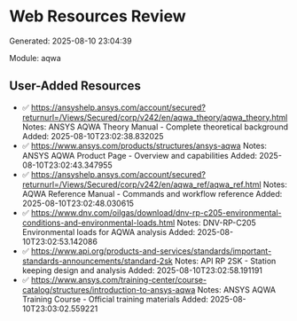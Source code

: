 # Web Resources Review

Generated: 2025-08-10 23:04:39

Module: aqwa


## User-Added Resources
- ✅ https://ansyshelp.ansys.com/account/secured?returnurl=/Views/Secured/corp/v242/en/aqwa_theory/aqwa_theory.html
  Notes: ANSYS AQWA Theory Manual - Complete theoretical background
  Added: 2025-08-10T23:02:38.832025
- ✅ https://www.ansys.com/products/structures/ansys-aqwa
  Notes: ANSYS AQWA Product Page - Overview and capabilities
  Added: 2025-08-10T23:02:43.347955
- ✅ https://ansyshelp.ansys.com/account/secured?returnurl=/Views/Secured/corp/v242/en/aqwa_ref/aqwa_ref.html
  Notes: AQWA Reference Manual - Commands and workflow reference
  Added: 2025-08-10T23:02:48.030615
- ✅ https://www.dnv.com/oilgas/download/dnv-rp-c205-environmental-conditions-and-environmental-loads.html
  Notes: DNV-RP-C205 Environmental loads for AQWA analysis
  Added: 2025-08-10T23:02:53.142086
- ✅ https://www.api.org/products-and-services/standards/important-standards-announcements/standard-2sk
  Notes: API RP 2SK - Station keeping design and analysis
  Added: 2025-08-10T23:02:58.191191
- ✅ https://www.ansys.com/training-center/course-catalog/structures/introduction-to-ansys-aqwa
  Notes: ANSYS AQWA Training Course - Official training materials
  Added: 2025-08-10T23:03:02.559221